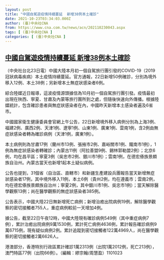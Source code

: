 ```yaml
---
layout: post
title: "中國自駕遊疫情持續蔓延  新增38例本土確診"
date: 2021-10-23T03:34:03.000Z
author: (臺)中央社CNA
from: https://www.cna.com.tw/news/acn/202110230043.aspx
tags: [ (臺)中央社CNA ]
categories: [ (臺)中央社CNA ]
---
```

<!--1634960043000-->
[中國自駕遊疫情持續蔓延  新增38例本土確診](https://www.cna.com.tw/news/acn/202110230043.aspx)
------

<div>
<div></div><div><p>（中央社台北23日電）中國大陸本月初一個自駕旅行團引發的COVID-19（2019冠狀病毒疾病）本土疫情持續蔓延。官方通報，22日新增50例確診，分別為境外移入12例、本土38例；另新增本土無症狀感染者6例。</p><p>綜合陸媒近日報導，這波疫情源頭據信為10月初一個自駕旅行團引發。疫情最初出現在陜西、寧夏、甘肅及內蒙等旅行團所到之處，但隨後快速向外傳播。根據陸媒統計，包含確診患者與無症狀感染者在內，中國昨天新增本土感染者遍及6省市。</p><p>中國國家衛生健康委員會官網上午公告，22日新增境外移入病例分別為上海3例、福建2例、廣西2例、天津1例、遼寧1例、山東1例、廣東1例、雲南1例，含2例由無症狀感染者轉為確診病例（天津1例，廣東1例）。</p><p>本土病例則為甘肅17例（蘭州市13例、張掖市2例、嘉峪關市1例、隴南市1例），1例為無症狀感染者轉確診；內蒙古11例（阿拉善盟9例、錫林郭勒盟2例）；北京6例，均在昌平區；寧夏3例（吳忠市2例、銀川市1例）；雲南1例，在德宏傣族景頗族自治州。內蒙古當天也新增1起本土疑似病例。</p><p>公告也提到，31個省（自治區、直轄市）和新疆生產建設兵團報告當天新增無症狀感染者17例，其中境外移入11例，本土6例（貴州2例，均在遵義市；雲南2例，均在德宏傣族景頗族自治州；寧夏2例，其中銀川市1例、吳忠市1例）；當天解除醫學觀察13例；尚在醫學觀察的無症狀感染者385例。</p><p>公告表示，中國大陸22日無新增死亡病例；新增治癒出院病例19例，解除醫學觀察的密切接觸者755人，重症病例較前一天增加4例。</p><p>據公告，截至22日午夜12時，中國大陸現有確診病例549例（其中重症病例7例），累計治癒出院病例9萬1530例，累計死亡病例4636例，累計報告確診病例9萬6715例，現有疑似病例2例。累計追蹤到密切接觸者122萬4969人，尚在醫學觀察的密切接觸者2萬6626人。</p><p>港澳部分，香港特別行政區累計確診1萬2313例（出院1萬2012例，死亡213例），澳門特區77例（出院66例）。（編輯：繆宗翰/周慧盈）1101023</p></div>
</div>
